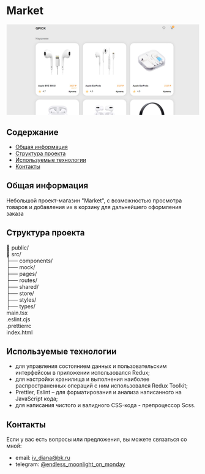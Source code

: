 # Market
![Market photo](/project4-1.jpg)

## Содержание
- [Общая информация](#общая-информация)
- [Структура проекта](#структура-проекта)
- [Используемые технологии](#используемые-технологии)
- [Контакты](#контакты)

## Общая информация
Небольшой проект-магазин "Market", с возможностью просмотра товаров и добавления их в корзину для дальнейшего оформления заказа

## Структура проекта
📁 public/    
📁 src/    
├── components/    
├── mock/    
├── pages/    
├── routes/    
├── shared/    
├── store/    
├── styles/    
├── types/    
main.tsx    
.eslint.cjs    
.prettierrc    
index.html    
 

## Используемые технологии
- для управления состоянием данных и пользовательским интерфейсом в приложении использовался Redux;
- для настройки хранилища и выполнения наиболее распространенных операций с ним использовался Redux Toolkit;
- Prettier, Eslint – для форматирования и анализа написанного на JavaScript кода;
- для написания чистого и валидного CSS-кода - препроцессор Scss.

## Контакты
Если у вас есть вопросы или предложения, вы можете связаться со мной:

- email: [iv_diana@bk.ru](mailto:iv_diana@bk.ru)
- telegram: [@endless_moonlight_on_monday](https://t.me/endless_moonlight_on_monday)
